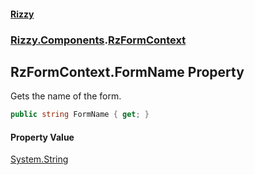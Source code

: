 #### [Rizzy](index 'index')
### [Rizzy.Components](Rizzy.Components 'Rizzy.Components').[RzFormContext](Rizzy.Components.RzFormContext 'Rizzy.Components.RzFormContext')

## RzFormContext.FormName Property

Gets the name of the form.

```csharp
public string FormName { get; }
```

#### Property Value
[System.String](https://docs.microsoft.com/en-us/dotnet/api/System.String 'System.String')